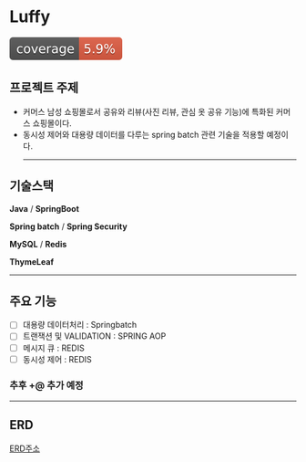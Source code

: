 # Luffy


![test coverage](.github/badges/jacoco.svg)


## 프로젝트 주제 

- 커머스 남성 쇼핑몰로서 공유와 리뷰(사진 리뷰, 관심 옷 공유 기능)에 특화된 커머스 쇼핑몰이다.
- 동시성 제어와 대용량 데이터를 다루는 spring batch 관련 기술을 적용할 예정이다.
  <hr/>

## 기술스택


**Java**  / **SpringBoot**

**Spring batch** / **Spring Security**

**MySQL** / **Redis**

**ThymeLeaf**

<hr/>

## 주요 기능 

- [ ] 대용량 데이터처리 : Springbatch
- [ ] 트랜잭션 및 VALIDATION : SPRING AOP
- [ ] 메시지 큐  : REDIS
- [ ] 동시성 제어 : REDIS

### 추후 +@ 추가 예정


<hr/>

## ERD 

[ERD주소](https://www.erdcloud.com/d/LBrpvQWPKoqr8Wk2h)

